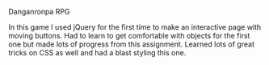 Danganronpa RPG

In this game I used jQuery for the first time to make an interactive page with moving buttons. Had to learn to get comfortable with objects for the first one but made lots of progress from this assignment. Learned lots of great tricks on CSS as well and had a blast styling this one. 
